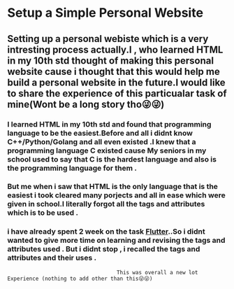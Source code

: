 # Setup a Simple Personal Website

## Setting up a personal webiste which is a very intresting process actually.I , who learned HTML in my 10th std thought of making this personal website cause i thought that this would help me build a personal website in the future.I would like to share the experience of this particualar task of mine(Wont be a long story tho😜😜)

### I learned HTML in my 10th std and found that programming language to be the easiest.Before and all i didnt know C++/Python/Golang and all even existed .I knew that  a programming language C existed cause My seniors in my school used to say that C is the hardest language and also is the programming language for them .
### But me when i saw that HTML is the only language that is the easiest i took cleared many porjects and all in ease which were given in school.I literally forgot all the tags and attributes which is to be used . 
### i have already spent 2 <!--deyyy correct panra--> week on the task [Flutter](https://github.com/amfoss/tasks/tree/main/task-6)..So i didnt wanted to give more time on learning and revising the tags and attributes used . But i didnt stop , i recalled the tags and attributes and their uses . 

                                       This was overall a new lot Experience (nothing to add other than this😜😜)
